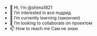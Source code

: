- 👋 Hi, I’m @shima1821
- 👀 I’m interested in все подряд
- 🌱 I’m currently learning (закончил)
- 💞️ I’m looking to collaborate on проектом
- 📫 How to reach me Сам не знаю

<!---
shima1821/shima1821 is a ✨ special ✨ repository because its `README.md` (this file) appears on your GitHub profile.
You can click the Preview link to take a look at your changes.
--->
